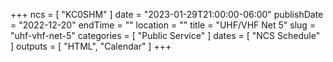 +++
ncs = [ "KC0SHM" ]
date = "2023-01-29T21:00:00-06:00"
publishDate = "2022-12-20"
endTime = ""
location = ""
title = "UHF/VHF Net 5"
slug = "uhf-vhf-net-5"
categories = [ "Public Service" ]
dates = [ "NCS Schedule" ]
outputs = [ "HTML", "Calendar" ]
+++
